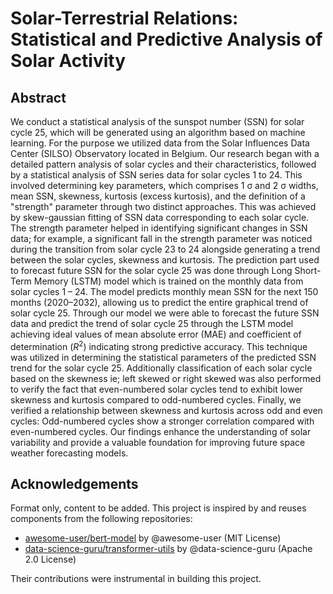# Solar-Terrestrial Relations: Statistical and Predictive Analysis of Solar Activity
## Abstract

We conduct a statistical analysis of the sunspot number (SSN) for solar cycle 25, which will be generated using an algorithm based on machine learning. For the purpose we utilized data from the Solar Influences Data Center (SILSO) Observatory located in Belgium. Our research began with a detailed pattern analysis of solar cycles and their characteristics, followed by a statistical analysis of SSN series data for solar cycles 1 to 24. This involved determining key parameters, which comprises 1 σ and 2 σ widths, mean SSN, skewness, kurtosis (excess kurtosis), and the definition of a "strength" parameter through two distinct approaches. This was achieved by skew-gaussian fitting of SSN data corresponding to each solar cycle. The strength parameter helped in identifying significant changes in SSN data; for example, a significant fall in the strength parameter was noticed during the transition from solar cycle 23 to 24 alongside generating a trend between the solar cycles, skewness and kurtosis. The prediction part used to forecast future SSN for the solar cycle 25 was done through Long Short-Term Memory (LSTM) model which is trained on the monthly data from solar cycles 1 – 24. The model predicts monthly mean SSN for the next 150 months (2020–2032), allowing us to predict the entire graphical trend of solar cycle 25. Through our model we were able to forecast the future SSN data and predict the trend of solar cycle 25 through the LSTM model achieving ideal values of mean absolute error (MAE) and coefficient of determination ($R^2$) indicating strong predictive accuracy. This technique was utilized in determining the statistical parameters of the predicted SSN trend for the solar cycle 25. Additionally classification of each solar cycle based on the skewness ie; left skewed or right skewed was also performed to verify the fact that even-numbered solar cycles tend to exhibit lower skewness and kurtosis compared to odd-numbered cycles. Finally, we verified a relationship between skewness and kurtosis across odd and even cycles: Odd-numbered cycles show a stronger correlation compared with even-numbered cycles. Our findings enhance the understanding of solar variability and provide a valuable foundation for improving future space weather forecasting models.

## Acknowledgements

Format only, content to be added.
This project is inspired by and reuses components from the following repositories:

- [awesome-user/bert-model](https://github.com/awesome-user/bert-model) by @awesome-user (MIT License)
- [data-science-guru/transformer-utils](https://github.com/data-science-guru/transformer-utils) by @data-science-guru (Apache 2.0 License)

Their contributions were instrumental in building this project.

